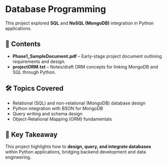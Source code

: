 # Database Programming

This project explored **SQL** and **NoSQL (MongoDB)** integration in Python applications.

## 📂 Contents
- **Phase1_SampleDocument.pdf** – Early-stage project document outlining requirements and design.
- **projectORM.txt** – Notes/draft ORM concepts for linking MongoDB and SQL through Python.

## 🛠 Topics Covered
- Relational (SQL) and non-relational (MongoDB) database design
- Python integration with BSON for MongoDB
- Query writing and schema design
- Object-Relational Mapping (ORM) fundamentals

## 🔑 Key Takeaway
This project highlights how to **design, query, and integrate databases** within Python applications, bridging backend development and data engineering.
